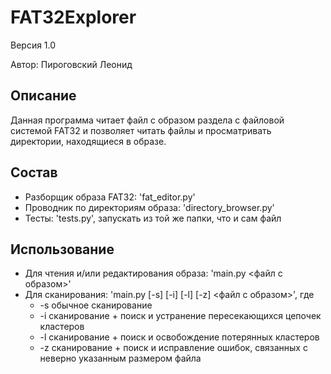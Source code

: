 # FAT32Explorer
Версия 1.0

Автор: Пироговский Леонид

## Описание
Данная программа читает файл с образом раздела с файловой системой FAT32 и позволяет читать файлы и просматривать директории, находящиеся в образе.

## Состав
* Разборщик образа FAT32: 'fat_editor.py'
* Проводник по директориям образа: 'directory_browser.py'
* Тесты: 'tests.py', запускать из той же папки, что и сам файл

## Использование
* Для чтения и/или редактирования образа: 'main.py <файл с образом>'
* Для сканирования: 'main.py \[-s] \[-i] \[-l] \[-z] <файл с образом>', где 
    * -s обычное сканирование
    * -i сканирование + поиск и устранение пересекающихся цепочек кластеров
    * -l сканирование + поиск и освобождение потерянных кластеров
    * -z сканирование + поиск и исправление ошибок, связанных с неверно указанным размером файла
    
